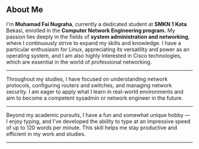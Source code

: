 ## About Me

I'm **Muhamad Fai Nugraha**, currently a dedicated student at **SMKN 1 Kota** Bekasi, enrolled in the **Computer Network Engineering program.** My passion lies deeply in the fields of **system administration and networking**, where I continuously strive to expand my skills and knowledge. I have a particular enthusiasm for Linux, appreciating its versatility and power as an operating system, and I am also highly interested in Cisco technologies, which are essential in the world of professional networking.

---

Throughout my studies, I have focused on understanding network protocols, configuring routers and switches, and managing network security. I am eager to apply what I learn in real-world environments and aim to become a competent sysadmin or network engineer in the future.

---

Beyond my academic pursuits, I have a fun and somewhat unique hobby — I enjoy typing, and I’ve developed the ability to type at an impressive speed of up to 120 words per minute. This skill helps me stay productive and efficient in my work and studies.

---

